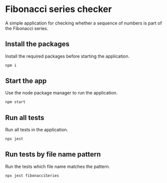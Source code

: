 # Fibonacci series checker

A simple application for checking whether a sequence of numbers is part of the Fibonacci series.

## Install the packages

Install the required packages before starting the application.

```bash
npm i
```

## Start the app

Use the node package manager to run the application.

```bash
npm start
```

## Run all tests

Run all tests in the application.

```bash
npx jest
```

## Run tests by file name pattern

Run the tests which file name matches the pattern.

```bash
npx jest fibonacciSeries
```